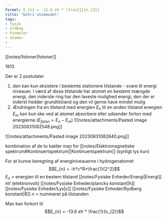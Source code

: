 ```yaml
---
Formel: E_{n} = -13.6 eV * \frac{1}{n_{2}}
title: "bohrs atommodel"
tags:
- fysik
- ordbog
- Formeler
- atomer
- 
---
```

[[notes/fotoner|fotoner]]

1913

Der er 2 postulater
1) den kan kun eksistere i bestemte stationere tilstande - svare til energi niveauer. I værd af disse tilstande har atomet en bestemt mængde energi, den inderste ring har den laveste mulighed energi, den der er inderst hedder grundtilstand og den vil gerne have mindst mulig
2) Ændringen fra en tilstand med energien $E_{n}$ til en anden tilstand energien $E_{m}$ kan kun ske ved at atomet absorbere eller udsender forton med energierne ($E_{foton} = E_{n} - E_{m}$)
![[notes/attachments/Pasted image 20230831082548.png]]

![[notes/attachments/Pasted image 20230831082640.png]]

kombination af de to kalder man for [[notes/Elektromagnetiske spektrum#Kontinuertspektrum||Kontinuertspektrum]] (synligt lys kun)

For at kunne beregning af energiniveauerne i hydrogenatomet  
$$E_{n} = -h*c*R*\frac{1}{2^2}$$
$E_{n}$ = energien til en bestem tilstand [[notes/Fysiske Enheder/Energi|Energi]] eV (elektronvolt)
[[notes/Fysiske Enheder/plancks konstant|h]]
[[notes/Fysiske Enheder/Lys|c]]
[[notes/Fysiske Enheder/Rydberg konstant|R]]
n = nummeret på tilstanden

Man kan forkort til
$$E_{n} = -13.6 eV * \frac{1}{n_{2}}$$
